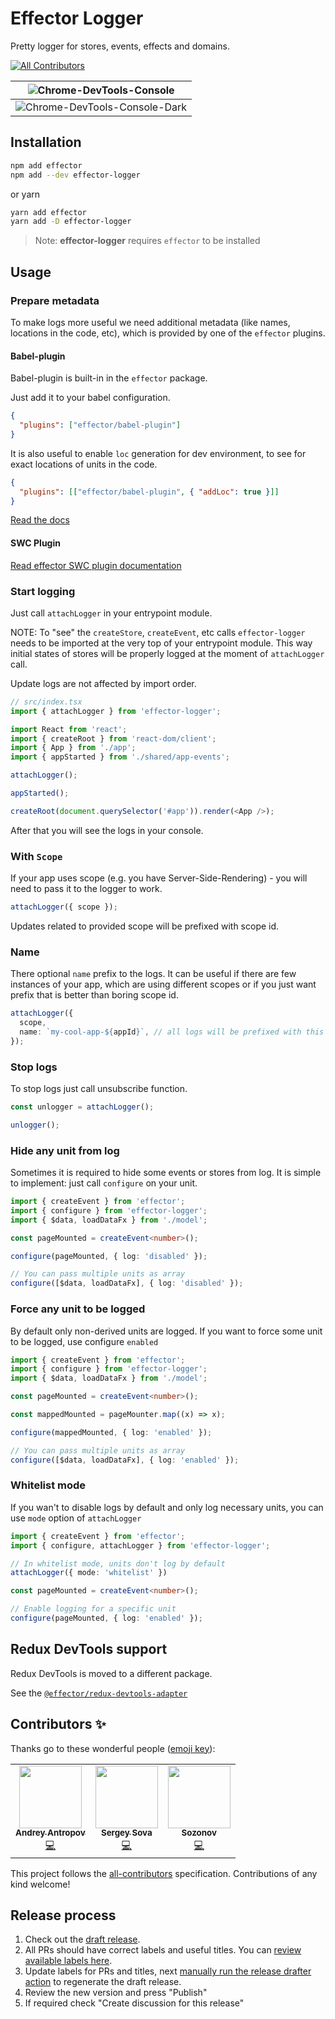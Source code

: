 # Effector Logger

Pretty logger for stores, events, effects and domains.

<!-- ALL-CONTRIBUTORS-BADGE:START - Do not remove or modify this section -->

[![All Contributors](https://img.shields.io/badge/all_contributors-3-orange.svg?style=flat-square)](#contributors-)

<!-- ALL-CONTRIBUTORS-BADGE:END -->

| ![Chrome-DevTools-Console](https://i.imgur.com/Pp4zPKy.png)      |
| ---------------------------------------------------------------- |
| ![Chrome-DevTools-Console-Dark](https://i.imgur.com/Vg54DsD.png) |

## Installation

```bash
npm add effector
npm add --dev effector-logger
```

or yarn

```bash
yarn add effector
yarn add -D effector-logger
```

> Note: **effector-logger** requires `effector` to be installed

## Usage

### Prepare metadata

To make logs more useful we need additional metadata (like names, locations in the code, etc), which is provided by one of the `effector` plugins.

#### Babel-plugin

Babel-plugin is built-in in the `effector` package.

Just add it to your babel configuration.

```json
{
  "plugins": ["effector/babel-plugin"]
}
```

It is also useful to enable `loc` generation for dev environment, to see for exact locations of units in the code.

```json
{
  "plugins": [["effector/babel-plugin", { "addLoc": true }]]
}
```

[Read the docs](https://effector.dev/docs/api/effector/babel-plugin/#usage)

#### SWC Plugin

[Read effector SWC plugin documentation](https://github.com/effector/swc-plugin)

### Start logging

Just call `attachLogger` in your entrypoint module.

NOTE: To "see" the `createStore`, `createEvent`, etc calls `effector-logger` needs to be imported at the very top of your entrypoint module. This way initial states of stores will be properly logged at the moment of `attachLogger` call.

Update logs are not affected by import order.

```ts
// src/index.tsx
import { attachLogger } from 'effector-logger';

import React from 'react';
import { createRoot } from 'react-dom/client';
import { App } from './app';
import { appStarted } from './shared/app-events';

attachLogger();

appStarted();

createRoot(document.querySelector('#app')).render(<App />);
```

After that you will see the logs in your console.

### With `Scope`

If your app uses scope (e.g. you have Server-Side-Rendering) - you will need to pass it to the logger to work.

```ts
attachLogger({ scope });
```

Updates related to provided scope will be prefixed with scope id.

### Name

There optional `name` prefix to the logs.
It can be useful if there are few instances of your app, which are using different scopes or if you just want prefix that is better than boring scope id.

```ts
attachLogger({
  scope,
  name: `my-cool-app-${appId}`, // all logs will be prefixed with this string
});
```

### Stop logs

To stop logs just call unsubscribe function.

```ts
const unlogger = attachLogger();

unlogger();
```

### Hide any unit from log

Sometimes it is required to hide some events or stores from log.
It is simple to implement: just call `configure` on your unit.

```ts
import { createEvent } from 'effector';
import { configure } from 'effector-logger';
import { $data, loadDataFx } from './model';

const pageMounted = createEvent<number>();

configure(pageMounted, { log: 'disabled' });

// You can pass multiple units as array
configure([$data, loadDataFx], { log: 'disabled' });
```

### Force any unit to be logged

By default only non-derived units are logged. If you want to force some unit to be logged, use configure `enabled`

```ts
import { createEvent } from 'effector';
import { configure } from 'effector-logger';
import { $data, loadDataFx } from './model';

const pageMounted = createEvent<number>();

const mappedMounted = pageMounter.map((x) => x);

configure(mappedMounted, { log: 'enabled' });

// You can pass multiple units as array
configure([$data, loadDataFx], { log: 'enabled' });
```

### Whitelist mode

If you wan't to disable logs by default and only log necessary units, you can use `mode` option of `attachLogger`

```ts
import { createEvent } from 'effector';
import { configure, attachLogger } from 'effector-logger';

// In whitelist mode, units don't log by default
attachLogger({ mode: 'whitelist' })

const pageMounted = createEvent<number>();

// Enable logging for a specific unit
configure(pageMounted, { log: 'enabled' });
```

## Redux DevTools support

Redux DevTools is moved to a different package.

See the [`@effector/redux-devtools-adapter`](https://github.com/effector/redux-devtools-adapter)

## Contributors ✨

Thanks go to these wonderful people ([emoji key](https://allcontributors.org/docs/en/emoji-key)):

<!-- ALL-CONTRIBUTORS-LIST:START - Do not remove or modify this section -->
<!-- prettier-ignore-start -->
<!-- markdownlint-disable -->
<table>
  <tr>
    <td align="center"><a href="https://github.com/Laiff"><img src="https://avatars0.githubusercontent.com/u/575885?v=4" width="100px;" alt=""/><br /><sub><b>Andrey Antropov</b></sub></a><br /><a href="https://github.com/sergeysova/effector-logger/commits?author=Laiff" title="Code">💻</a></td>
    <td align="center"><a href="https://sova.dev"><img src="https://avatars0.githubusercontent.com/u/5620073?v=4" width="100px;" alt=""/><br /><sub><b>Sergey Sova</b></sub></a><br /><a href="https://github.com/sergeysova/effector-logger/commits?author=sergeysova" title="Code">💻</a></td>
    <td align="center"><a href="https://github.com/Sozonov"><img src="https://avatars2.githubusercontent.com/u/1931637?v=4" width="100px;" alt=""/><br /><sub><b>Sozonov</b></sub></a><br /><a href="https://github.com/sergeysova/effector-logger/commits?author=Sozonov" title="Code">💻</a></td>
  </tr>
</table>

<!-- markdownlint-enable -->
<!-- prettier-ignore-end -->

<!-- ALL-CONTRIBUTORS-LIST:END -->

This project follows the [all-contributors](https://github.com/all-contributors/all-contributors) specification. Contributions of any kind welcome!

## Release process

1. Check out the [draft release](https://github.com/effector/logger/releases).
1. All PRs should have correct labels and useful titles. You can [review available labels here](https://github.com/effector/logger/blob/master/.github/release-drafter.yml).
1. Update labels for PRs and titles, next [manually run the release drafter action](https://github.com/effector/logger/actions/workflows/release-drafter.yml) to regenerate the draft release.
1. Review the new version and press "Publish"
1. If required check "Create discussion for this release"
